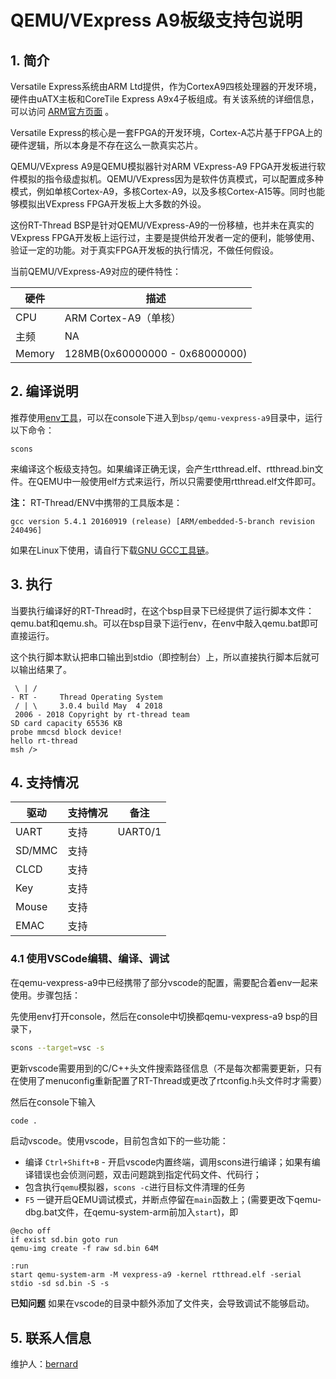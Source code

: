 # QEMU/VExpress A9板级支持包说明

## 1. 简介

Versatile Express系统由ARM Ltd提供，作为CortexA9四核处理器的开发环境，硬件由uATX主板和CoreTile Express A9x4子板组成。有关该系统的详细信息，可以访问 [ARM官方页面][1] 。

Versatile Express的核心是一套FPGA的开发环境，Cortex-A芯片基于FPGA上的硬件逻辑，所以本身是不存在这么一款真实芯片。

QEMU/VExpress A9是QEMU模拟器针对ARM VExpress-A9 FPGA开发板进行软件模拟的指令级虚拟机。QEMU/VExpress因为是软件仿真模式，可以配置成多种模式，例如单核Cortex-A9，多核Cortex-A9，以及多核Cortex-A15等。同时也能够模拟出VExpress FPGA开发板上大多数的外设。

这份RT-Thread BSP是针对QEMU/VExpress-A9的一份移植，也并未在真实的VExpress FPGA开发板上运行过，主要是提供给开发者一定的便利，能够使用、验证一定的功能。对于真实FPGA开发板的执行情况，不做任何假设。

当前QEMU/VExpress-A9对应的硬件特性：

| 硬件 | 描述 |
| -- | -- |
| CPU | ARM Cortex-A9（单核） |
| 主频 | NA |
| Memory | 128MB(0x60000000 - 0x68000000) |

## 2. 编译说明

推荐使用[env工具][2]，可以在console下进入到`bsp/qemu-vexpress-a9`目录中，运行以下命令：

    scons

来编译这个板级支持包。如果编译正确无误，会产生rtthread.elf、rtthread.bin文件。在QEMU中一般使用elf方式来运行，所以只需要使用rtthread.elf文件即可。

**注：** RT-Thread/ENV中携带的工具版本是：

    gcc version 5.4.1 20160919 (release) [ARM/embedded-5-branch revision 240496]

如果在Linux下使用，请自行下载[GNU GCC工具链][3]。

## 3. 执行

当要执行编译好的RT-Thread时，在这个bsp目录下已经提供了运行脚本文件：qemu.bat和qemu.sh。可以在bsp目录下运行env，在env中敲入qemu.bat即可直接运行。

这个执行脚本默认把串口输出到stdio（即控制台）上，所以直接执行脚本后就可以输出结果了。

```text
 \ | /
- RT -     Thread Operating System
 / | \     3.0.4 build May  4 2018
 2006 - 2018 Copyright by rt-thread team
SD card capacity 65536 KB
probe mmcsd block device!
hello rt-thread
msh />
```

## 4. 支持情况

| 驱动 | 支持情况  |  备注  |
| ------ | ----  | :------:  |
| UART | 支持 | UART0/1 |
| SD/MMC | 支持 |  |
| CLCD | 支持 |  |
| Key | 支持 |  |
| Mouse | 支持 |  |
| EMAC | 支持 |  |

### 4.1 使用VSCode编辑、编译、调试

在qemu-vexpress-a9中已经携带了部分vscode的配置，需要配合着env一起来使用。步骤包括：

先使用env打开console，然后在console中切换都qemu-vexpress-a9 bsp的目录下，

```bash
scons --target=vsc -s
```

更新vscode需要用到的C/C++头文件搜索路径信息（不是每次都需要更新，只有在使用了menuconfig重新配置了RT-Thread或更改了rtconfig.h头文件时才需要）

然后在console下输入

```bash
code .
```

启动vscode。使用vscode，目前包含如下的一些功能：

* 编译 `Ctrl+Shift+B` - 开启vscode内置终端，调用scons进行编译；如果有编译错误也会侦测问题，双击问题跳到指定代码文件、代码行；
* 包含执行`qemu`模拟器，`scons -c`进行目标文件清理的任务
* `F5` 一键开启QEMU调试模式，并断点停留在`main`函数上；(需要更改下qemu-dbg.bat文件，在qemu-system-arm前加入`start`)，即

```batch
@echo off
if exist sd.bin goto run
qemu-img create -f raw sd.bin 64M

:run
start qemu-system-arm -M vexpress-a9 -kernel rtthread.elf -serial stdio -sd sd.bin -S -s
```

**已知问题** 如果在vscode的目录中额外添加了文件夹，会导致调试不能够启动。

## 5. 联系人信息

维护人：[bernard][4]

[1]: http://infocenter.arm.com/help/index.jsp?topic=/com.arm.doc.subset.boards.express/index.html
[2]: https://www.rt-thread.org/page/download.html
[3]: https://launchpad.net/gcc-arm-embedded/5.0/5-2016-q3-update/+download/gcc-arm-none-eabi-5_4-2016q3-20160926-linux.tar.bz2
[4]: https://github.com/BernardXiong